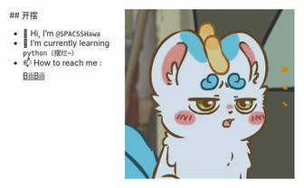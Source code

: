 <img align="right" width="300" height="300" position="fixed" src="https://github.com/SPACSSHawa/SPACSSHawa/blob/4628d13303fc3d6296d5b36a0cb3379d8fa48419/1%20(3).PNG"/>  
## 开摆





- 👋 Hi, I’m `@SPACSSHawa`
- 🌱 I’m currently learning `python（摆烂~）`
- 📫 How to reach me :[ BiliBili ](https://space.bilibili.com/3461564210350171)
 
<!---
SPACSSHawa/SPACSSHawa is a ✨ special ✨ repository because its `README.md` (this file) appears on your GitHub profile.
You can click the Preview link to take a look at your changes.
--->
